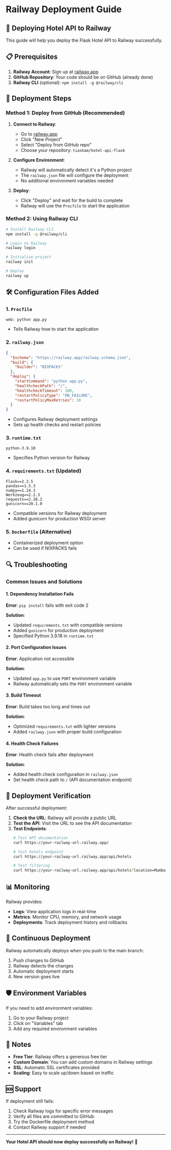 # Railway Deployment Guide

## 🚀 Deploying Hotel API to Railway

This guide will help you deploy the Flask Hotel API to Railway successfully.

## 📋 Prerequisites

1. **Railway Account**: Sign up at [railway.app](https://railway.app)
2. **GitHub Repository**: Your code should be on GitHub (already done)
3. **Railway CLI** (optional): `npm install -g @railway/cli`

## 🔧 Deployment Steps

### Method 1: Deploy from GitHub (Recommended)

1. **Connect to Railway**:
   - Go to [railway.app](https://railway.app)
   - Click "New Project"
   - Select "Deploy from GitHub repo"
   - Choose your repository: `tiasham/hotel-api-flask`

2. **Configure Environment**:
   - Railway will automatically detect it's a Python project
   - The `railway.json` file will configure the deployment
   - No additional environment variables needed

3. **Deploy**:
   - Click "Deploy" and wait for the build to complete
   - Railway will use the `Procfile` to start the application

### Method 2: Using Railway CLI

```bash
# Install Railway CLI
npm install -g @railway/cli

# Login to Railway
railway login

# Initialize project
railway init

# Deploy
railway up
```

## 🛠 Configuration Files Added

### 1. `Procfile`
```
web: python app.py
```
- Tells Railway how to start the application

### 2. `railway.json`
```json
{
  "$schema": "https://railway.app/railway.schema.json",
  "build": {
    "builder": "NIXPACKS"
  },
  "deploy": {
    "startCommand": "python app.py",
    "healthcheckPath": "/",
    "healthcheckTimeout": 100,
    "restartPolicyType": "ON_FAILURE",
    "restartPolicyMaxRetries": 10
  }
}
```
- Configures Railway deployment settings
- Sets up health checks and restart policies

### 3. `runtime.txt`
```
python-3.9.18
```
- Specifies Python version for Railway

### 4. `requirements.txt` (Updated)
```
Flask==2.2.5
pandas==1.5.3
numpy==1.24.3
Werkzeug==2.2.3
requests==2.28.2
gunicorn==20.1.0
```
- Compatible versions for Railway deployment
- Added gunicorn for production WSGI server

### 5. `Dockerfile` (Alternative)
- Containerized deployment option
- Can be used if NIXPACKS fails

## 🔍 Troubleshooting

### Common Issues and Solutions

#### 1. **Dependency Installation Fails**
**Error**: `pip install` fails with exit code 2

**Solution**: 
- Updated `requirements.txt` with compatible versions
- Added `gunicorn` for production deployment
- Specified Python 3.9.18 in `runtime.txt`

#### 2. **Port Configuration Issues**
**Error**: Application not accessible

**Solution**:
- Updated `app.py` to use `PORT` environment variable
- Railway automatically sets the `PORT` environment variable

#### 3. **Build Timeout**
**Error**: Build takes too long and times out

**Solution**:
- Optimized `requirements.txt` with lighter versions
- Added `railway.json` with proper build configuration

#### 4. **Health Check Failures**
**Error**: Health check fails after deployment

**Solution**:
- Added health check configuration in `railway.json`
- Set health check path to `/` (API documentation endpoint)

## 🚀 Deployment Verification

After successful deployment:

1. **Check the URL**: Railway will provide a public URL
2. **Test the API**: Visit the URL to see the API documentation
3. **Test Endpoints**:
   ```bash
   # Test API documentation
   curl https://your-railway-url.railway.app/
   
   # Test hotels endpoint
   curl https://your-railway-url.railway.app/api/hotels
   
   # Test filtering
   curl https://your-railway-url.railway.app/api/hotels?location=Mumbai
   ```

## 📊 Monitoring

Railway provides:
- **Logs**: View application logs in real-time
- **Metrics**: Monitor CPU, memory, and network usage
- **Deployments**: Track deployment history and rollbacks

## 🔄 Continuous Deployment

Railway automatically deploys when you push to the main branch:
1. Push changes to GitHub
2. Railway detects the changes
3. Automatic deployment starts
4. New version goes live

## 🛡️ Environment Variables

If you need to add environment variables:
1. Go to your Railway project
2. Click on "Variables" tab
3. Add any required environment variables

## 📝 Notes

- **Free Tier**: Railway offers a generous free tier
- **Custom Domain**: You can add custom domains in Railway settings
- **SSL**: Automatic SSL certificates provided
- **Scaling**: Easy to scale up/down based on traffic

## 🆘 Support

If deployment still fails:
1. Check Railway logs for specific error messages
2. Verify all files are committed to GitHub
3. Try the Dockerfile deployment method
4. Contact Railway support if needed

---

**Your Hotel API should now deploy successfully on Railway!** 🎉 